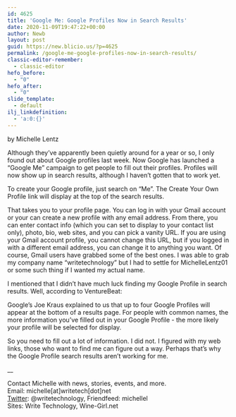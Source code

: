 ```yaml
---
id: 4625
title: 'Google Me: Google Profiles Now in Search Results'
date: 2020-11-09T19:47:22+00:00
author: Newb
layout: post
guid: https://new.blicio.us/?p=4625
permalink: /google-me-google-profiles-now-in-search-results/
classic-editor-remember:
  - classic-editor
hefo_before:
  - "0"
hefo_after:
  - "0"
slide_template:
  - default
ilj_linkdefinition:
  - 'a:0:{}'
---
```

by Michelle Lentz

Although they’ve apparently been quietly around for a year or so, I only found out about Google profiles last week. Now Google has launched a “Google Me” campaign to get people to fill out their profiles. Profiles will now show up in search results, although I haven’t gotten that to work yet.

To create your Google profile, just search on “Me”. The Create Your Own Profile link will display at the top of the search results.

That takes you to your profile page. You can log in with your Gmail account or your can create a new profile with any email address. From there, you can enter contact info (which you can set to display to your contact list only), photo, bio, web sites, and you can pick a vanity URL. If you are using your Gmail account profile, you cannot change this URL, but if you logged in with a different email address, you can change it to anything you want. Of course, Gmail users have grabbed some of the best ones. I was able to grab my company name “writetechnology” but I had to settle for MichelleLentz01 or some such thing if I wanted my actual name.

I mentioned that I didn’t have much luck finding my Google Profile in search results. Well, according to VentureBeat:

Google’s Joe Kraus explained to us that up to four Google Profiles will appear at the bottom of a results page. For people with common names, the more information you’ve filled out in your Google Profile - the more likely your profile will be selected for display.

So you need to fill out a lot of information. I did not. I figured with my web links, those who want to find me can figure out a way. Perhaps that’s why the Google Profile search results aren’t working for me.

__

Contact Michelle with news, stories, events, and more.  
Email: michelle[at]writetech[dot]net  
[Twitter](https://new.blicio.us/how-to-promote-your-startup-using-twitter/): @writetechnology, Friendfeed: michellel  
Sites: Write Technology, Wine-Girl.net